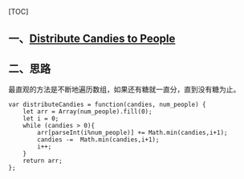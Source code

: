 [TOC]
## 一、[Distribute Candies to People](https://leetcode-cn.com/problems/distribute-candies-to-people/)
## 二、思路
最直观的方法是不断地遍历数组，如果还有糖就一直分，直到没有糖为止。
```
var distributeCandies = function(candies, num_people) {
    let arr = Array(num_people).fill(0);
    let i = 0;
    while (candies > 0){
        arr[parseInt(i%num_people)] += Math.min(candies,i+1);
        candies -=  Math.min(candies,i+1);
        i++;
    }
    return arr;
};
```